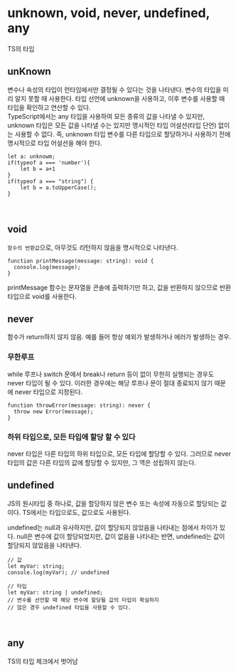 # unknown, void, never, undefined, any

TS의 타입

## unKnown

변수나 속성의 타입이 런타임에서만 결정될 수 있다는 것을 나타낸다. 변수의 타입을 미리 알지 못할 때 사용한다. 타입 선언에 unknown을 사용하고, 이후 변수를 사용할 때 타입을 확인하고 연산할 수 있다.
</br>
TypeScript에서는 any 타입을 사용하여 모든 종류의 값을 나타낼 수 있지만, unknown 타입은 모든 값을 나타낼 수는 있지만 명시적인 타입 어설션(타입 단언) 없이는 사용할 수 없다. 즉, unknown 타입 변수를 다른 타입으로 할당하거나 사용하기 전에 명시적으로 타입 어설션을 해야 한다.

```
let a: unknowm;
if(typeof a === 'number'){
    let b = a+1
}
if(typeof a === "string") {
    let b = a.toUpperCase();
}
```

</br>

## void

`함수의 반환값`으로, 아무것도 리턴하지 않음을 명시적으로 나타낸다.

```
function printMessage(message: string): void {
  console.log(message);
}
```

printMessage 함수는 문자열을 콘솔에 출력하기만 하고, 값을 반환하지 않으므로 반환 타입으로 void를 사용한다.
</br>

## never

함수가 return하지 않지 않음. 예를 들어 항상 예외가 발생하거나 에러가 발생하는 경우.

### 무한루프

while 루프나 switch 문에서 break나 return 등이 없이 무한히 실행되는 경우도 never 타입이 될 수 있다. 이러한 경우에는 해당 루프나 문이 절대 종료되지 않기 때문에 never 타입으로 지정된다.

```
function throwError(message: string): never {
  throw new Error(message);
}

```

### 하위 타입으로, 모든 타입에 할당 할 수 있다

never 타입은 다른 타입의 하위 타입으로, 모든 타입에 할당할 수 있다. 그러므로 never 타입의 값은 다른 타입의 값에 할당할 수 있지만, 그 역은 성립하지 않는다.
</br>

## undefined

JS의 원시타입 중 하나로, 값을 할당하지 않은 변수 또는 속성에 자동으로 할당되는 값이다. TS에서는 타입으로도, 값으로도 사용된다.

undefined는 null과 유사하지만, 값이 할당되지 않았음을 나타내는 점에서 차이가 있다. null은 변수에 값이 할당되었지만, 값이 없음을 나타내는 반면, undefined는 값이 할당되지 않았음을 나타낸다.

```
// 값
let myVar: string;
console.log(myVar); // undefined

```

```
// 타입
let myVar: string | undefined;
// 변수를 선언할 때 해당 변수에 할당될 값의 타입이 확실하지
// 않은 경우 undefined 타입을 사용할 수 있다.
```

</br>

## any

TS의 타입 체크에서 벗어남
